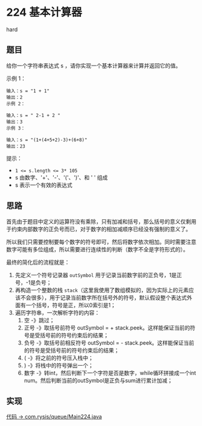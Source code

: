 # 224 基本计算器

hard

## 题目

给你一个字符串表达式 s ，请你实现一个基本计算器来计算并返回它的值。

示例 1：
```
输入：s = "1 + 1"
输出：2
示例 2：

输入：s = " 2-1 + 2 "
输出：3
示例 3：

输入：s = "(1+(4+5+2)-3)+(6+8)"
输出：23
```

提示：

- `1 <= s.length <= 3* 105`
- s 由数字、'+'、'-'、'('、')'、和 ' ' 组成
- s 表示一个有效的表达式

## 思路

首先由于题目中定义的运算符没有乘除，只有加减和括号，那么括号的意义仅剩用于约束内部数字的正负号而已，对于数字的相加减顺序已经没有强制的意义了。

所以我们只需要控制要每个数字的符号即可，然后将数字依次相加。同时需要注意数字可能有多位组成，所以需要进行连续性的判断（数字不全是字符形式的）。

最终的简化后的流程就是：
1. 先定义一个符号记录器 `outSymbol` 用于记录当前数字前的正负号，1是正号，-1是负号；
2. 再构造一个整数的栈 `stack`（这里我使用了数组模拟的，因为实际上的元素应该不会很多），用于记录当前数字所在括号外的符号，默认假设整个表达式外面有一个括号，符号是正，所以0索引是1；
3. 遍历字符串，一次解析字符的内容：
    1. 空 -》跳过；
    2. 正号 -》取括号前符号 outSymbol = + stack.peek。这样能保证当前的符号是受括号前的符号约束后的结果； 
    3. 负号 -》取括号前相反符号 outSymbol = - stack.peek。这样能保证当前的符号是受括号前的符号约束后的结果；
    4. ( -》将之前的符号压入栈中；
    5. ) -》将栈中的符号弹出一个；
    6. 数字 -》转int，然后判断下一个字符是否是数字，while循环拼接成一个int num。然后判断当前的outSymbol是正负与sum进行累计加减；


## 实现

[代码 -> com.rysis/queue/Main224.java](../../src/com/rysis/queue/Main224.java)